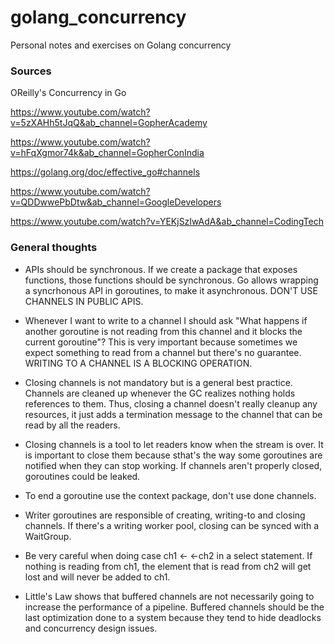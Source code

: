 # golang_concurrency

Personal notes and exercises on Golang concurrency

### Sources

OReilly's Concurrency in Go

https://www.youtube.com/watch?v=5zXAHh5tJqQ&ab_channel=GopherAcademy

https://www.youtube.com/watch?v=hFqXgmor74k&ab_channel=GopherConIndia

https://golang.org/doc/effective_go#channels

https://www.youtube.com/watch?v=QDDwwePbDtw&ab_channel=GoogleDevelopers

https://www.youtube.com/watch?v=YEKjSzIwAdA&ab_channel=CodingTech


### General thoughts

- APIs should be synchronous. If we create a package that exposes functions, those functions should be synchronous. Go allows wrapping a syncrhonous API in goroutines, to make it asynchronous. DON'T USE CHANNELS IN PUBLIC APIS.

- Whenever I want to write to a channel I should ask "What happens if another goroutine is not reading from this channel and it blocks the current goroutine"? This is very important because sometimes we expect something to read from a channel but there's no guarantee. WRITING TO A CHANNEL IS A BLOCKING OPERATION.

- Closing channels is not mandatory but is a general best practice. Channels are cleaned up whenever the GC realizes nothing holds references to them. Thus, closing a channel doesn't really cleanup any resources, it just adds a termination message to the channel that can be read by all the readers.

- Closing channels is a tool to let readers know when the stream is over. It is important to close them because sthat's the way some goroutines are notified when they can stop working. If channels aren't properly closed, goroutines could be leaked.

- To end a goroutine use the context package, don't use done channels.

- Writer goroutines are responsible of creating, writing-to and closing channels. If there's a writing worker pool, closing can be synced with a WaitGroup.

- Be very careful when doing case ch1 <- <-ch2 in a select statement. If nothing is reading from ch1, the element that is read from ch2 will get lost and will never be added to ch1.

- Little's Law shows that buffered channels are not necessarily going to increase the performance of a pipeline. Buffered channels should be the last optimization done to a system because they tend to hide deadlocks and concurrency design issues.
